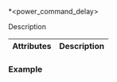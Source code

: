 
*\<power_command_delay\>

Description


| Attributes | Description |
| --- | --- |


### Example




